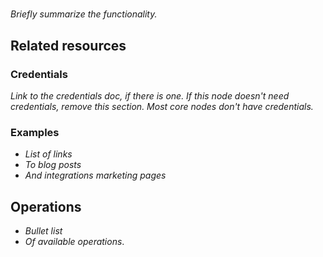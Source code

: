 <!--
# How to use this template

1. Make a new branch. If working on an internal ticket, include it at the start of the name. For example, DOC-123-feature-summary.
2. Create a new file, or find the file you want to edit, in integrations/builtin/core-nodes/. If creating a new file, pay attention to the naming conventions: it should match the node name in the codex file. For example, in the Item Lists node, the codex file (https://github.com/n8n-io/n8n/blob/master/packages/nodes-base/nodes/ItemLists/ItemLists.node.json) reads: `"node": "n8n-nodes-base.itemList"`. So the app node file name is n8n-nodes-base.itemList.
3. Copy the template into the file (don't copy this comment).
4. Placeholder text is in _italic_ or between <>. Make sure to replace it! 
5. Before publishing, delete any comments.

Use the style guide: https://github.com/n8n-io/n8n-docs/wiki
You can find more info on working with the docs project in the README: https://github.com/n8n-io/n8n-docs/blob/main/README.md

-->

<!-- 
The title should be the name of the node. Add "trigger" if it's a core trigger node. For example:
Item Lists
Local File trigger
-->
# <Name>

_Briefly summarize the functionality._

## Related resources

### Credentials

_Link to the credentials doc, if there is one. If this node doesn't need credentials, remove this section. Most core nodes don't have credentials._

### Examples

* _List of links_
* _To blog posts_
* _And integrations marketing pages_

## Operations

* _Bullet list_
* _Of available operations_.

<!-- 
Add any other sections here. 
You should include: quirks, pain points, complex topics that trip people up
You should not include: basic usage examples
-->


